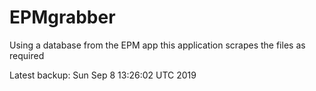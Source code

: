 # EPMgrabber
Using a database from the EPM app this application scrapes the files as required


Latest backup: Sun Sep 8 13:26:02 UTC 2019
